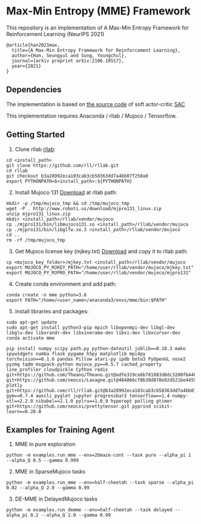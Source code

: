 # Max-Min Entropy (MME) Framework

This repository is an implementation of A Max-Min Entropy Framework for Reinforcement Learning (NeurIPS 2021)
```
@article{han2021max,
  title={A Max-Min Entropy Framework for Reinforcement Learning},
  author={Han, Seungyul and Sung, Youngchul},
  journal={arXiv preprint arXiv:2106.10517},
  year={2021}
}
```

## Dependencies

The implementation is based on [the source code](https://github.com/rail-berkeley/softlearning) of soft actor-critic [SAC](https://github.com/haarnoja/sac)

This implementation requires Anaconda / rllab / Mujoco / Tensorflow.

## Getting Started

1. Clone rllab [rllab](https://github.com/rll/rllab):

```
cd <install_path>
git clone https://github.com/rll/rllab.git
cd rllab
git checkout b3a28992eca103cab3cb58363dd7a4bb07f250a0
export PYTHONPATH=$<install_path>:${PYTHONPATH}
```

2. Install Mujoco 131 [Download](http://roboti.us/download.html) at rllab path:

```
mkdir -p /tmp/mujoco_tmp && cd /tmp/mujoco_tmp
wget -P . http://www.roboti.us/download/mjpro131_linux.zip
unzip mjpro131_linux.zip
mkdir <install_path>/rllab/vendor/mujoco
cp ./mjpro131/bin/libmujoco131.so <install_path>/rllab/vendor/mujoco
cp ./mjpro131/bin/libglfw.so.3 <install_path>/rllab/vendor/mujoco
cd ..
rm -rf /tmp/mujoco_tmp
```

3. Get Mujoco license key (mjkey.txt) [Download](https://web.archive.org/web/20220315114911/https://roboti.us/file/mjkey.txt) and copy it to rllab path:
```
cp <mujoco_key_folder>/mjkey.txt <install_path>/rllab/vendor/mujoco
export MUJOCO_PY_MJKEY_PATH="/home/user/rllab/vendor/mujoco/mjkey.txt"
export MUJOCO_PY_MJPRO_PATH="/home/user/rllab/vendor/mujoco/mjpro131"
```

4. Create conda environment and add path:
```
conda create -n mme python=3.6
export PATH="/home/<user_name>/anaconda3/envs/mme/bin:$PATH"
```

5. Install libraries and packages:
```
sudo apt-get update
sudo apt-get install python3-pip mpich libopenmpi-dev libgl-dev libglu-dev libxrandr-dev libxinerama-dev libxi-dev libxcursor-dev
conda activate mme

pip install numpy scipy path.py python-dateutil joblib==0.10.3 mako ipywidgets numba flask pygame h5py matplotlib mpi4py torchvision==0.1.6 pandas Pillow atari-py ipdb boto3 PyOpenGL nose2 pyzmq tqdm msgpack-python mujoco_py==0.5.7 cached_property line_profiler cloudpickle Cython redis git+https://github.com/Theano/Theano.git@adfe319ce6b781083d8dc3200fb4481b00853791#egg=Theano git+https://github.com/neocxi/Lasagne.git@484866cf8b38d878e92d521be445968531646bb8#egg=Lasagne plotly git+https://github.com/rll/rllab.git@b3a28992eca103cab3cb58363dd7a4bb07f250a0#egg=rllab gym==0.7.4 awscli pyglet jupyter progressbar2 tensorflow==1.4 numpy-stl==2.2.0 nibabel==2.1.0 pylru==1.0.9 hyperopt polling gtimer git+https://github.com/neocxi/prettytensor.git pyprind scikit-learn==0.20.0
```

## Examples for Training Agent
1. MME in pure exploration

```
python -m examples.run_mme --env=2Dmaze-cont --task pure --alpha_pi 1 --alpha_Q 0.5 --gamma 0.999
```

2. MME in SparseMujoco tasks

```
python -m examples.run_mme --env=half-cheetah --task sparse --alpha_pi 0.02 --alpha_Q 2.0 --gamma 0.99
```

3. DE-MME in DelayedMujoco tasks

```
python -m examples.run_demme --env=half-cheetah --task delayed --alpha_pi 0.2 --alpha_Q 2.0 --gamma 0.99
```
